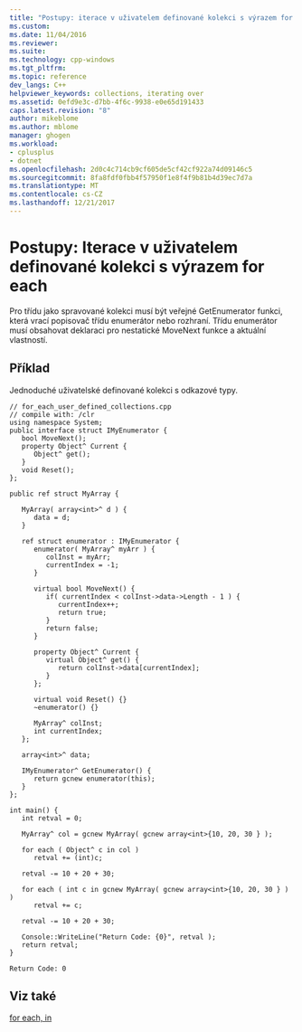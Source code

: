 ```yaml
---
title: "Postupy: iterace v uživatelem definované kolekci s výrazem for each | Microsoft Docs"
ms.custom: 
ms.date: 11/04/2016
ms.reviewer: 
ms.suite: 
ms.technology: cpp-windows
ms.tgt_pltfrm: 
ms.topic: reference
dev_langs: C++
helpviewer_keywords: collections, iterating over
ms.assetid: 0efd9e3c-d7bb-4f6c-9938-e0e65d191433
caps.latest.revision: "8"
author: mikeblome
ms.author: mblome
manager: ghogen
ms.workload:
- cplusplus
- dotnet
ms.openlocfilehash: 2d0c4c714cb9cf605de5cf42cf922a74d09146c5
ms.sourcegitcommit: 8fa8fdf0fbb4f57950f1e8f4f9b81b4d39ec7d7a
ms.translationtype: MT
ms.contentlocale: cs-CZ
ms.lasthandoff: 12/21/2017
---
```

# <a name="how-to-iterate-over-a-user-defined-collection-with-for-each"></a>Postupy: Iterace v uživatelem definované kolekci s výrazem for each
Pro třídu jako spravované kolekci musí být veřejné GetEnumerator funkci, která vrací popisovač třídu enumerátor nebo rozhraní.  Třídu enumerátor musí obsahovat deklaraci pro nestatické MoveNext funkce a aktuální vlastností.  
  
## <a name="example"></a>Příklad  
 Jednoduché uživatelské definované kolekci s odkazové typy.  
  
```  
// for_each_user_defined_collections.cpp  
// compile with: /clr  
using namespace System;  
public interface struct IMyEnumerator {  
   bool MoveNext();  
   property Object^ Current {  
      Object^ get();  
   }  
   void Reset();  
};  
  
public ref struct MyArray {     
  
   MyArray( array<int>^ d ) {  
      data = d;  
   }  
  
   ref struct enumerator : IMyEnumerator {  
      enumerator( MyArray^ myArr ) {  
         colInst = myArr;  
         currentIndex = -1;  
      }  
  
      virtual bool MoveNext() {  
         if( currentIndex < colInst->data->Length - 1 ) {  
            currentIndex++;  
            return true;  
         }  
         return false;  
      }  
  
      property Object^ Current {  
         virtual Object^ get() {  
            return colInst->data[currentIndex];  
         }  
      };  
  
      virtual void Reset() {}  
      ~enumerator() {}  
  
      MyArray^ colInst;  
      int currentIndex;  
   };  
  
   array<int>^ data;  
  
   IMyEnumerator^ GetEnumerator() {  
      return gcnew enumerator(this);  
   }  
};  
  
int main() {  
   int retval = 0;  
  
   MyArray^ col = gcnew MyArray( gcnew array<int>{10, 20, 30 } );  
  
   for each ( Object^ c in col )  
      retval += (int)c;  
  
   retval -= 10 + 20 + 30;  
  
   for each ( int c in gcnew MyArray( gcnew array<int>{10, 20, 30 } ) )  
      retval += c;  
  
   retval -= 10 + 20 + 30;  
  
   Console::WriteLine("Return Code: {0}", retval );  
   return retval;  
}  
```  
  
```Output  
Return Code: 0  
```  
  
## <a name="see-also"></a>Viz také  
 [for each, in](../dotnet/for-each-in.md)
